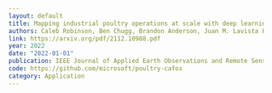 ```yaml
---
layout: default 
title: Mapping industrial poultry operations at scale with deep learning and aerial imagery
authors: Caleb Robinson, Ben Chugg, Brandon Anderson, Juan M. Lavista Ferres, Daniel E. Ho
link: https://arxiv.org/pdf/2112.10988.pdf
year: 2022 
date: "2022-01-01"
publication: IEEE Journal of Applied Earth Observations and Remote Sensing
code: https://github.com/microsoft/poultry-cafos
category: Application
---
```

